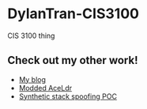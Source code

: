 # DylanTran-CIS3100
CIS 3100 thing

## Check out my other work!
* [My blog](https://dtsec.us)
* [Modded AceLdr](https://github.com/susMdT/AceLdr)
* [Synthetic stack spoofing POC](https://github.com/susMdT/LoudSunRun)
